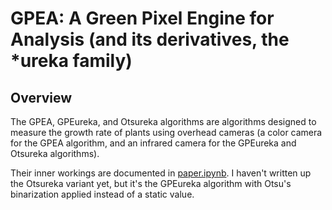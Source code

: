 # GPEA: A Green Pixel Engine for Analysis (and its derivatives, the \*ureka family)

## Overview

The GPEA, GPEureka, and Otsureka algorithms are algorithms designed to measure the 
growth rate of plants using overhead cameras (a color camera for the GPEA
algorithm, and an infrared camera for the GPEureka and Otsureka algorithms).

Their inner workings are documented in [paper.ipynb](https://github.com/colewebb/gpea/blob/main/paper.ipynb).
I haven't written up the Otsureka variant yet, but it's the GPEureka algorithm 
with Otsu's binarization applied instead of a static value.
